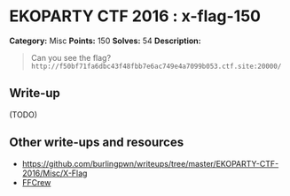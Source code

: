 # EKOPARTY CTF 2016 : x-flag-150

**Category:** Misc
**Points:** 150
**Solves:** 54
**Description:**

> Can you see the flag?
> `http://f50bf71fa6dbc43f48fbb7e6ac749e4a7099b053.ctf.site:20000/`


## Write-up

(TODO)

## Other write-ups and resources

* https://github.com/burlingpwn/writeups/tree/master/EKOPARTY-CTF-2016/Misc/X-Flag
* [FFCrew](https://github.com/FFCrewCTF/ctf-writeups/tree/master/2016-10-26-ekoparty/misc_150)
